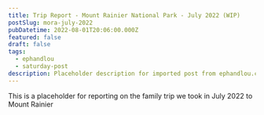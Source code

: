 ```yaml
---
title: Trip Report - Mount Rainier National Park - July 2022 (WIP)
postSlug: mora-july-2022
pubDatetime: 2022-08-01T20:06:00.000Z
featured: false
draft: false
tags:
  - ephandlou
  - saturday-post
description: Placeholder description for imported post from ephandlou.com
---
```


This is a placeholder for reporting on the family trip we took in July 2022 to Mount Rainier
